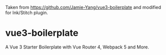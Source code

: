 Taken from https://github.com/Jamie-Yang/vue3-boilerplate and modified for Ink/Stitch plugin.

# vue3-boilerplate

A Vue 3 Starter Boilerplate with Vue Router 4, Webpack 5 and More.